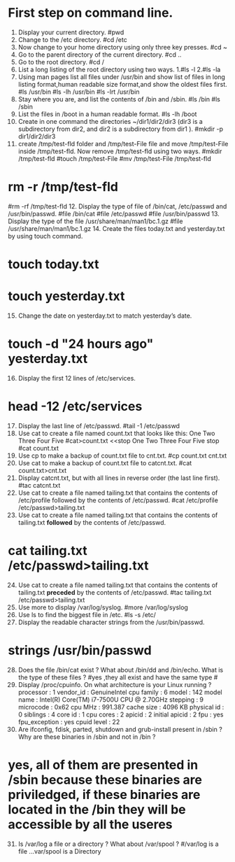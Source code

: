 # First step on command line.
1. Display your current directory.
#pwd 
2. Change to the /etc directory.
#cd /etc
3. Now change to your home directory using only three key presses.
#cd ~ 
4. Go to the parent directory of the current directory.
#cd ..
5. Go to the root directory.
#cd /
6. List a long listing of the root directory using two ways.
1.#ls -l 
2.#ls -la 
7. Using man pages list all files under /usr/bin and show list of files in long listing format,human readable size format,and show the oldest files first.
#ls /usr/bin
#ls -lh  /usr/bin
#ls -lrt  /usr/bin
8. Stay where you are, and list the contents of /bin and /sbin.
#ls /bin
#ls /sbin
9. List the files in /boot in a human readable format.
#ls -lh /boot
10. Create in one command the directories ~/dir1/dir2/dir3 (dir3 is a subdirectory
from dir2, and dir2 is a subdirectory from dir1 ).
#mkdir -p dir1/dir2/dir3
11. create /tmp/test-fld folder and /tmp/test-File file and      move /tmp/test-File inside /tmp/test-fld. Now remove /tmp/test-fld using two ways.
#mkdir /tmp/test-fld
#touch /tmp/test-File
#mv /tmp/test-File /tmp/test-fld
# rm -r /tmp/test-fld
#rm -rf /tmp/test-fld 
12. Display the type of file of /bin/cat, /etc/passwd and /usr/bin/passwd.
#file /bin/cat
#file /etc/passwd
#file /usr/bin/passwd 
13. Display the type of the file /usr/share/man/man1/bc.1.gz
#file /usr/share/man/man1/bc.1.gz
14. Create the files today.txt and yesterday.txt by using touch command.
# touch today.txt
# touch yesterday.txt
15. Change the date on yesterday.txt to match yesterday’s date.
# touch -d "24 hours ago"  yesterday.txt
16. Display the first 12 lines of /etc/services.
# head -12 /etc/services
17. Display the last line of /etc/passwd.
#tail -1 /etc/passwd
18. Use cat to create a file named count.txt that looks like this:
One
Two
Three
Four
Five
#cat>count.txt <<stop
One
Two
Three
Four
Five
stop
#cat count.txt
19. Use cp to make a backup of count.txt file to cnt.txt.
#cp count.txt cnt.txt
20. Use cat to make a backup of count.txt file to catcnt.txt.
#cat count.txt>cnt.txt
21. Display catcnt.txt, but with all lines in reverse order (the last line first).
#tac catcnt.txt
22. Use cat to create a file named tailing.txt that contains the contents of /etc/profile followed by the contents of /etc/passwd.
#cat /etc/profile /etc/passwd>tailing.txt
23. Use cat to create a file named tailing.txt that contains the contents of tailing.txt **followed** by the contents of /etc/passwd.
# cat tailing.txt /etc/passwd>tailing.txt
24. Use cat to create a file named tailing.txt that contains the contents of tailing.txt **preceded** by the contents of /etc/passwd.
#tac tailing.txt /etc/passwd>tailing.txt
25. Use more to display /var/log/syslog.
#more /var/log/syslog
26. Use ls to find the biggest file in /etc.
#ls -s /etc/
27. Display the readable character strings from the /usr/bin/passwd.
# strings /usr/bin/passwd
28. Does the file /bin/cat exist ? What about /bin/dd and /bin/echo. What is the type of these files ?
#yes ,they all exist and have the same type #
29. Display /proc/cpuinfo. On what architecture is your Linux running ?
processor	: 1
vendor_id	: GenuineIntel
cpu family	: 6
model		: 142
model name	: Intel(R) Core(TM) i7-7500U CPU @ 2.70GHz
stepping	: 9
microcode	: 0x62
cpu MHz		: 991.387
cache size	: 4096 KB
physical id	: 0
siblings	: 4
core id		: 1
cpu cores	: 2
apicid		: 2
initial apicid	: 2
fpu		: yes
fpu_exception	: yes
cpuid level	: 22
30. Are ifconfig, fdisk, parted, shutdown and grub-install present in /sbin ? Why are these binaries in /sbin and not in /bin ?
# yes, all of them are presented in /sbin because these binaries are priviledged, if these binaries are located in the /bin they will be accessible by all the useres 
31.  Is /var/log a file or a directory ? What about /var/spool ?
#/var/log is a file ...var/spool is a Directory 
